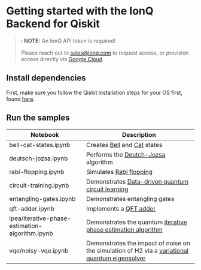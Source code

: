 # Getting started with the IonQ Backend for Qiskit

> :information_source: **NOTE:** An IonQ API token is required!
>
> Please reach out to [sales@ionq.com](mailto:sales@ionq.com) to request access, or provision access directly via [Google Cloud](https://ionq.com/docs/get-started-with-google-cloud).


## Install dependencies

First, make sure you follow the Qiskit installation steps for your OS first, found [here](https://qiskit.org/documentation/getting_started.html).


## Run the samples

| Notebook       | Description      |
| ------------- | ---------- |
| bell-cat-states.ipynb | Creates [Bell](https://en.wikipedia.org/wiki/Bell_state) and [Cat](https://en.wikipedia.org/wiki/Cat_state) states |
| deutsch-jozsa.ipynb   | Performs the [Deutch-Jozsa](https://en.wikipedia.org/wiki/Deutsch%E2%80%93Jozsa_algorithm) algorithm |
| rabi-flopping.ipynb | Simulates [Rabi flopping](https://en.wikipedia.org/wiki/Rabi_cycle) | 
| circuit-training.ipynb | Demonstrates [Data-driven quantum circuit learning](https://advances.sciencemag.org/content/5/10/eaaw9918) | 
| entangling-gates.ipynb | Demonstrates entangling gates | 
| qft-adder.ipynb	| Implements a [QFT adder](https://en.wikipedia.org/wiki/Adder_(electronics)#Quantum_full_adder) | 
| ipea/iterative-phase-estimation-algorithm.ipynb | Demonstrates the quantum [iterative phase estimation algorithm](https://medium.com/quantum-untangled/iterative-quantum-phase-estimation-qpe-algorithms-ced794341487) | 
| vqe/noisy-vqe.ipynb | Demonstrates the impact of noise on the simulation of H2 via a [variational quantum eigensolver](https://en.wikipedia.org/wiki/Quantum_algorithm#Variational_quantum_eigensolver) |

